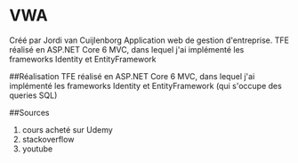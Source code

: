 # VWA
Créé par Jordi van Cuijlenborg
Application web de gestion d'entreprise. TFE réalisé en ASP.NET Core 6 MVC, dans lequel j'ai implémenté les frameworks Identity et EntityFramework

##Réalisation
TFE réalisé en ASP.NET Core 6 MVC, dans lequel j'ai implémenté les frameworks Identity et EntityFramework (qui
s'occupe des queries SQL)

##Sources
1. cours acheté sur Udemy
2. stackoverflow
3. youtube
